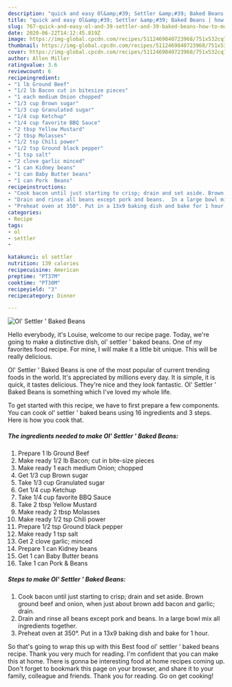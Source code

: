 ```yaml
---
description: "quick and easy Ol&amp;#39; Settler &amp;#39; Baked Beans | how to make homemade Ol&amp;#39; Settler &amp;#39; Baked Beans"
title: "quick and easy Ol&amp;#39; Settler &amp;#39; Baked Beans | how to make homemade Ol&amp;#39; Settler &amp;#39; Baked Beans"
slug: 767-quick-and-easy-ol-and-39-settler-and-39-baked-beans-how-to-make-homemade-ol-and-39-settler-and-39-baked-beans
date: 2020-06-22T14:12:45.819Z
image: https://img-global.cpcdn.com/recipes/5112469840723968/751x532cq70/ol-settler-baked-beans-recipe-main-photo.jpg
thumbnail: https://img-global.cpcdn.com/recipes/5112469840723968/751x532cq70/ol-settler-baked-beans-recipe-main-photo.jpg
cover: https://img-global.cpcdn.com/recipes/5112469840723968/751x532cq70/ol-settler-baked-beans-recipe-main-photo.jpg
author: Allen Miller
ratingvalue: 3.6
reviewcount: 6
recipeingredient:
- "1 lb Ground Beef"
- "1/2 lb Bacon cut in bitesize pieces"
- "1 each medium Onion chopped"
- "1/3 cup Brown sugar"
- "1/3 cup Granulated sugar"
- "1/4 cup Ketchup"
- "1/4 cup favorite BBQ Sauce"
- "2 tbsp Yellow Mustard"
- "2 tbsp Molasses"
- "1/2 tsp Chili power"
- "1/2 tsp Ground black pepper"
- "1 tsp salt"
- "2 clove garlic minced"
- "1 can Kidney beans"
- "1 can Baby Butter beans"
- "1 can Pork  Beans"
recipeinstructions:
- "Cook bacon until just starting to crisp; drain and set aside. Brown ground beef and onion, when just about brown add bacon and garlic; drain."
- "Drain and rinse all beans except pork and beans.  In a large bowl mix all ingredients together."
- "Preheat oven at 350°. Put in a 13x9 baking dish and bake for 1 hour."
categories:
- Recipe
tags:
- ol
- settler
- 

katakunci: ol settler  
nutrition: 139 calories
recipecuisine: American
preptime: "PT37M"
cooktime: "PT30M"
recipeyield: "3"
recipecategory: Dinner

---
```



![Ol&#39; Settler &#39; Baked Beans](https://img-global.cpcdn.com/recipes/5112469840723968/751x532cq70/ol-settler-baked-beans-recipe-main-photo.jpg)

Hello everybody, it's Louise, welcome to our recipe page. Today, we're going to make a distinctive dish, ol&#39; settler &#39; baked beans. One of my favorites food recipe. For mine, I will make it a little bit unique. This will be really delicious.



Ol&#39; Settler &#39; Baked Beans is one of the most popular of current trending foods in the world. It's appreciated by millions every day. It is simple, it is quick, it tastes delicious. They're nice and they look fantastic. Ol&#39; Settler &#39; Baked Beans is something which I've loved my whole life.


To get started with this recipe, we have to first prepare a few components. You can cook ol&#39; settler &#39; baked beans using 16 ingredients and 3 steps. Here is how you cook that.

<!--inarticleads1-->

##### The ingredients needed to make Ol&#39; Settler &#39; Baked Beans:

1. Prepare 1 lb Ground Beef
1. Make ready 1/2 lb Bacon; cut in bite-size pieces
1. Make ready 1 each medium Onion; chopped
1. Get 1/3 cup Brown sugar
1. Take 1/3 cup Granulated sugar
1. Get 1/4 cup Ketchup
1. Take 1/4 cup favorite BBQ Sauce
1. Take 2 tbsp Yellow Mustard
1. Make ready 2 tbsp Molasses
1. Make ready 1/2 tsp Chili power
1. Prepare 1/2 tsp Ground black pepper
1. Make ready 1 tsp salt
1. Get 2 clove garlic; minced
1. Prepare 1 can Kidney beans
1. Get 1 can Baby Butter beans
1. Take 1 can Pork &amp; Beans




<!--inarticleads2-->

##### Steps to make Ol&#39; Settler &#39; Baked Beans:

1. Cook bacon until just starting to crisp; drain and set aside. Brown ground beef and onion, when just about brown add bacon and garlic; drain.
1. Drain and rinse all beans except pork and beans.  In a large bowl mix all ingredients together.
1. Preheat oven at 350°. Put in a 13x9 baking dish and bake for 1 hour.




So that's going to wrap this up with this Best food ol&#39; settler &#39; baked beans recipe. Thank you very much for reading. I'm confident that you can make this at home. There is gonna be interesting food at home recipes coming up. Don't forget to bookmark this page on your browser, and share it to your family, colleague and friends. Thank you for reading. Go on get cooking!
